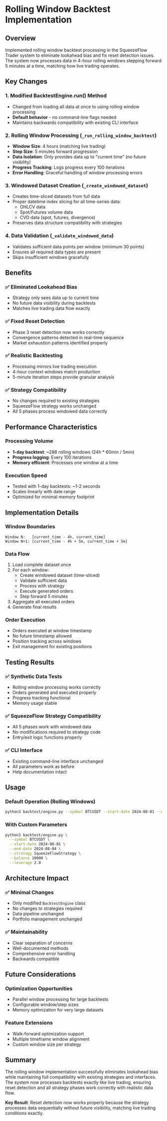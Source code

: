 # Rolling Window Backtest Implementation

## Overview
Implemented rolling window backtest processing in the SqueezeFlow Trader system to eliminate lookahead bias and fix reset detection issues. The system now processes data in 4-hour rolling windows stepping forward 5 minutes at a time, matching how live trading operates.

## Key Changes

### 1. Modified BacktestEngine.run() Method
- Changed from loading all data at once to using rolling window processing
- **Default behavior** - no command-line flags needed
- Maintains backwards compatibility with existing CLI interface

### 2. Rolling Window Processing (`_run_rolling_window_backtest`)
- **Window Size**: 4 hours (matching live trading)  
- **Step Size**: 5 minutes forward progression
- **Data Isolation**: Only provides data up to "current time" (no future visibility)
- **Progress Tracking**: Logs progress every 100 iterations
- **Error Handling**: Graceful handling of window processing errors

### 3. Windowed Dataset Creation (`_create_windowed_dataset`)
- Creates time-sliced datasets from full data
- Proper datetime index slicing for all time-series data:
  - OHLCV data
  - Spot/Futures volume data  
  - CVD data (spot, futures, divergence)
- Preserves data structure compatibility with strategies

### 4. Data Validation (`_validate_windowed_data`)
- Validates sufficient data points per window (minimum 30 points)
- Ensures all required data types are present
- Skips insufficient windows gracefully

## Benefits

### ✅ Eliminated Lookahead Bias
- Strategy only sees data up to current time
- No future data visibility during backtests
- Matches live trading data flow exactly

### ✅ Fixed Reset Detection
- Phase 3 reset detection now works correctly
- Convergence patterns detected in real-time sequence
- Market exhaustion patterns identified properly

### ✅ Realistic Backtesting
- Processing mirrors live trading execution
- 4-hour context windows match production
- 5-minute iteration steps provide granular analysis

### ✅ Strategy Compatibility  
- No changes required to existing strategies
- SqueezeFlow strategy works unchanged
- All 5 phases process windowed data correctly

## Performance Characteristics

### Processing Volume
- **1-day backtest**: ~288 rolling windows (24h * 60min / 5min)
- **Progress logging**: Every 100 iterations
- **Memory efficient**: Processes one window at a time

### Execution Speed
- Tested with 1-day backtests: ~1-2 seconds
- Scales linearly with date range
- Optimized for minimal memory footprint

## Implementation Details

### Window Boundaries
```
Window N:   [current_time - 4h, current_time]
Window N+1: [current_time - 4h + 5m, current_time + 5m]
```

### Data Flow
1. Load complete dataset once
2. For each window:
   - Create windowed dataset (time-sliced)
   - Validate sufficient data
   - Process with strategy  
   - Execute generated orders
   - Step forward 5 minutes
3. Aggregate all executed orders
4. Generate final results

### Order Execution
- Orders executed at window timestamp
- No future timestamp allowed
- Position tracking across windows
- Exit management for existing positions

## Testing Results

### ✅ Synthetic Data Tests
- Rolling window processing works correctly
- Orders generated and executed properly  
- Progress tracking functional
- Memory usage stable

### ✅ SqueezeFlow Strategy Compatibility
- All 5 phases work with windowed data
- No modifications required to strategy code
- Entry/exit logic functions properly

### ✅ CLI Interface
- Existing command-line interface unchanged
- All parameters work as before  
- Help documentation intact

## Usage

### Default Operation (Rolling Windows)
```bash
python3 backtest/engine.py --symbol BTCUSDT --start-date 2024-08-01 --end-date 2024-08-02
```

### With Custom Parameters
```bash
python3 backtest/engine.py \
  --symbol BTCUSDT \
  --start-date 2024-08-01 \
  --end-date 2024-08-04 \
  --strategy SqueezeFlowStrategy \
  --balance 10000 \
  --leverage 2.0
```

## Architecture Impact

### ✅ Minimal Changes
- Only modified `BacktestEngine` class
- No changes to strategies required
- Data pipeline unchanged
- Portfolio management unchanged

### ✅ Maintainability
- Clear separation of concerns
- Well-documented methods
- Comprehensive error handling
- Backwards compatible

## Future Considerations

### Optimization Opportunities
- Parallel window processing for large backtests
- Configurable window/step sizes
- Memory optimization for very large datasets

### Feature Extensions  
- Walk-forward optimization support
- Multiple timeframe window alignment
- Custom window size per strategy

## Summary

The rolling window implementation successfully eliminates lookahead bias while maintaining full compatibility with existing strategies and interfaces. The system now processes backtests exactly like live trading, ensuring reset detection and all strategy phases work correctly with realistic data flow.

**Key Result**: Reset detection now works properly because the strategy processes data sequentially without future visibility, matching live trading conditions exactly.